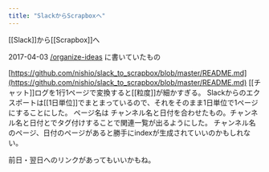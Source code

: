 ```yaml
---
title: "SlackからScrapboxへ"
---
```


[[Slack]]から[[Scrapbox]]へ

2017-04-03 [/organize-ideas](https://scrapbox.io/organize-ideas) に書いていたもの

[https://github.com/nishio/slack_to_scrapbox/blob/master/README.md](https://github.com/nishio/slack_to_scrapbox/blob/master/README.md)
[[チャット]]ログを1行1ページで変換すると[[粒度]]が細かすぎる。
Slackからのエクスポートは[[1日単位]]でまとまっているので、それをそのまま1日単位で1ページにすることにした。
ページ名は チャンネル名と日付を合わせたもの。チャンネル名と日付とでタグ付けすることで関連一覧が出るようにした。
チャンネル名のページ、日付のページがあると勝手にindexが生成されていいのかもしれない。

前日・翌日へのリンクがあってもいいかもね。